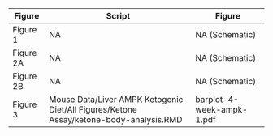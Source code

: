 | Figure | Script | Figure |
| ------ | ------ | ------ |
| Figure 1  | NA | NA (Schematic) |
| Figure 2A | NA | NA (Schematic) |
| Figure 2B | NA | NA (Schematic) |
| Figure 3  | Mouse Data/Liver AMPK Ketogenic Diet/All Figures/Ketone Assay/ketone-body-analysis.RMD | barplot-4-week-ampk-1.pdf|

